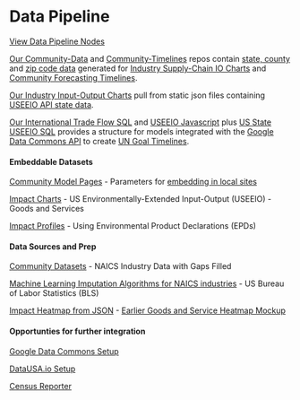 # Data Pipeline

[View Data Pipeline Nodes](../team/projects/#list=data-pipleline)

[Our Community-Data](/community-data/) and [Community-Timelines](https://github.com/modelearth/community-timelines/) repos contain [state, county](industries/naics/) and [zip code data](/community-zipcodes/) generated for [Industry&nbsp;Supply-Chain IO&nbsp;Charts](https://model.earth/localsite/info/) and [Community Forecasting Timelines](timelines).

[Our Industry Input-Output Charts](../io/charts/) pull from static json files containing [USEEIO API state data](https://github.com/ModelEarth/profile/tree/main/impacts/2020).

[Our International Trade Flow SQL](/profile/trade/) and [USEEIO Javascript](/useeio.js/footprint/) plus [US State USEEIO SQL](/io/about/) provides a structure for models integrated with the [Google Data Commons API](https://docs.datacommons.org/api/) to create [UN Goal Timelines](/data-commons/).

<!--
    12-digit FIPS Code - state, county, tract, block group
    https://www.policymap.com/2012/08/tips-on-fips-a-quick-guide-to-geographic-place-codes-part-iii/
-->


#### Embeddable Datasets
<!-- ../#mapview=country -->
[Community Model Pages](../apps) - Parameters for [embedding in local sites](../localsite/)

[Impact Charts](../io/charts/) - US Environmentally-Extended Input-Output (USEEIO) - Goods and Services 

[Impact Profiles](../io/template/) - Using Environmental Product Declarations (EPDs)


#### Data Sources and Prep

[Community Datasets](https://github.com/modelearth/community-data/) - NAICS Industry Data with Gaps Filled  

[Machine Learning Imputation Algorithms for NAICS industries](https://github.com/modelearth/machine-learning/) - US Bureau of Labor Statistics (BLS)

[Impact Heatmap from JSON](/io/build/sector_list.html?view=mosaic&count=50) - [Earlier Goods and Service Heatmap Mockup](../community/start/dataset/)


#### Opportunties for further integration

[Google Data Commons Setup](../localsite/info/data/datacommons)  

[DataUSA.io Setup](../localsite/info/data/datausa/)  

[Census Reporter](../community/resources/censusreporter/)
<!--

[EPA Flowsa Setup](flowsa) - includes U.S. Bureau of Labor Statistics (BLS) industry data  

---
<br>
Are any maps or navigation standards using YAML for layer lists (instead of [json](ga-layers.json)?)  
[YAML Sample](https://nodeca.github.io/js-yaml/) - [Source](https://github.com/nodeca/js-yaml)

[LA's Public Tree Map](https://neighborhood.org/public-tree-map/) - [Pipeline](https://github.com/Public-Tree-Map/public-tree-map-data-pipeline) contains 30,000+ records.
-->